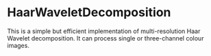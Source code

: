 # HaarWaveletDecomposition

This is a simple but efficient implementation of multi-resolution Haar Wavelet decomposition. It can process single or three-channel colour images.


